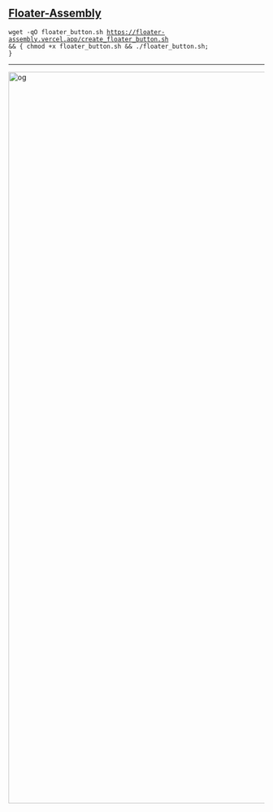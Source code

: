 ## <a href="https://floater-assembly.vercel.app/">Floater-Assembly</a>
<code>wget -qO floater_button.sh https://floater-assembly.vercel.app/create_floater_button.sh && { chmod +x floater_button.sh && ./floater_button.sh; }
</code><hr>
<img width="1440" alt="og" src="https://github.com/user-attachments/assets/f409d917-3aca-4637-b391-d73b41fafe84">
